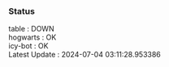 ### Status


table : DOWN  
hogwarts : OK  
icy-bot : OK  
Latest Update : 2024-07-04 03:11:28.953386
